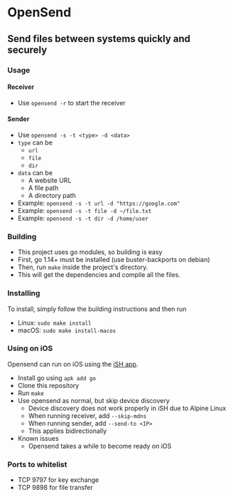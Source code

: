 # OpenSend
## Send files between systems quickly and securely

### Usage

#### Receiver
- Use `opensend -r` to start the receiver

#### Sender
- Use `opensend -s -t <type> -d <data>`
- `type` can be
    - `url`
    - `file`
    - `dir`
- `data` can be
    - A website URL
    - A file path
    - A directory path
- Example: `opensend -s -t url -d "https://google.com"`
- Example: `opensend -s -t file -d ~/file.txt`
- Example: `opensend -s -t dir -d /home/user`

### Building
- This project uses go modules, so building is easy
- First, go 1.14+ must be installed (use buster-backports on debian)
- Then, run `make` inside the project's directory.
- This will get the dependencies and compile all the files.

### Installing
To install, simply follow the building instructions and then run
- Linux: `sudo make install`
- macOS: `sudo make install-macos`

### Using on iOS
Opensend can run on iOS using the [iSH app](https://apps.apple.com/us/app/ish-shell/id1436902243).
- Install go using `apk add go`
- Clone this repository
- Run `make`
- Use opensend as normal, but skip device discovery
    - Device discovery does not work properly in iSH due to Alpine Linux
    - When running receiver, add `--skip-mdns`
    - When running sender, add `--send-to <IP>`
    - This applies bidirectionally
- Known issues
    - Opensend takes a while to become ready on iOS
 
### Ports to whitelist
- TCP 9797 for key exchange
- TCP 9898 for file transfer